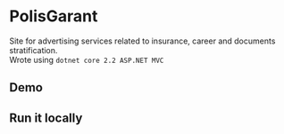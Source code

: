 # PolisGarant

Site for advertising services related to insurance, career and documents stratification.  
Wrote using `dotnet core 2.2 ASP.NET MVC`

## Demo

## Run it locally


